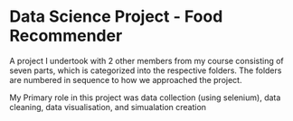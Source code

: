 # Data Science Project - Food Recommender

A project I undertook with 2 other members from my course consisting of seven parts, which is categorized into the respective folders. 
The folders are numbered in sequence to how we approached the project.

My Primary role in this project was data collection (using selenium), data cleaning, data visualisation, and simualation creation
